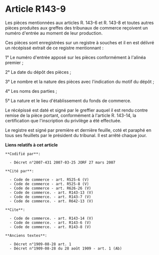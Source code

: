 # Article R143-9

Les pièces mentionnées aux articles R. 143-6 et R. 143-8 et toutes autres pièces produites aux greffes des tribunaux de
commerce reçoivent un numéro d'entrée au moment de leur production.

Ces pièces sont enregistrées sur un registre à souches et il en est délivré un récépissé extrait de ce registre mentionnant :

1° Le numéro d'entrée apposé sur les pièces conformément à l'alinéa premier ;

2° La date du dépôt des pièces ;

3° Le nombre et la nature des pièces avec l'indication du motif du dépôt ;

4° Les noms des parties ;

5° La nature et le lieu d'établissement du fonds de commerce.

Le récépissé est daté et signé par le greffier auquel il est rendu contre remise de la pièce portant, conformément à
l'article R. 143-14, la certification que l'inscription du privilège a été effectuée.

Le registre est signé par première et dernière feuille, coté et paraphé en tous ses feuillets par le président du tribunal.
Il est arrêté chaque jour.

**Liens relatifs à cet article**

	**Codifié par**:

	  - Décret n°2007-431 2007-03-25 JORF 27 mars 2007

	**Cité par**:

	  - Code de commerce - art. R525-6 (V)
	  - Code de commerce - art. R525-8 (V)
	  - Code de commerce - art. R626-26 (V)
	  - Code de commerce. - art. R143-13 (V)
	  - Code de commerce. - art. R143-7 (V)
	  - Code de commerce. - art. R642-13 (V)

	**Cite**:

	  - Code de commerce. - art. R143-14 (V)
	  - Code de commerce. - art. R143-6 (V)
	  - Code de commerce. - art. R143-8 (V)

	**Anciens textes**:

	  - Décret n°1909-08-28 art. 1
	  - Décret n°1909-08-28 du 28 août 1909 - art. 1 (Ab)
